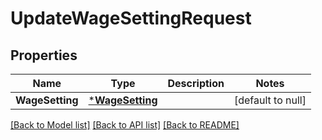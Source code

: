 # UpdateWageSettingRequest

## Properties

 Name            | Type                               | Description | Notes             
-----------------|------------------------------------|-------------|-------------------
 **WageSetting** | [***WageSetting**](WageSetting.md) |             | [default to null] 

[[Back to Model list]](../README.md#documentation-for-models) [[Back to API list]](../README.md#documentation-for-api-endpoints) [[Back to README]](../README.md)

